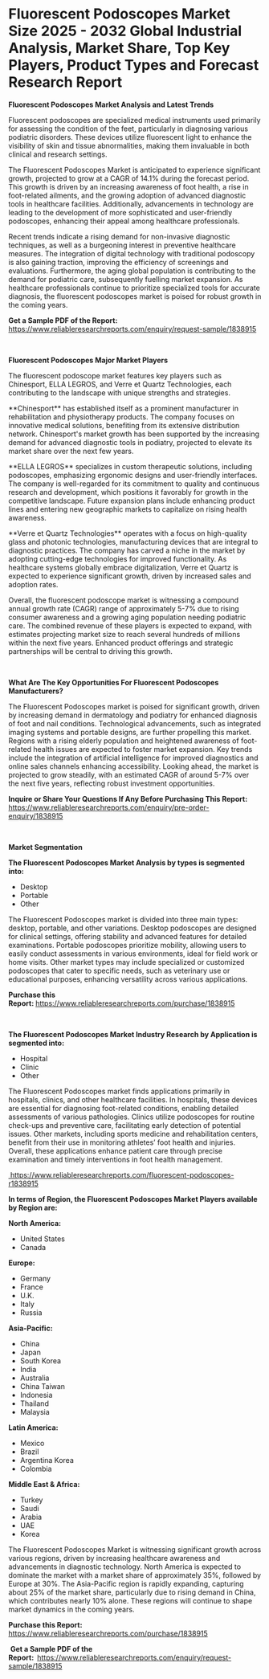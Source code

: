 <p><h1>Fluorescent Podoscopes Market Size 2025 - 2032 Global Industrial Analysis, Market Share, Top Key Players, Product Types and Forecast Research Report</h1></p><p><strong>Fluorescent Podoscopes Market Analysis and Latest Trends</strong></p>
<p><p>Fluorescent podoscopes are specialized medical instruments used primarily for assessing the condition of the feet, particularly in diagnosing various podiatric disorders. These devices utilize fluorescent light to enhance the visibility of skin and tissue abnormalities, making them invaluable in both clinical and research settings.</p><p>The Fluorescent Podoscopes Market is anticipated to experience significant growth, projected to grow at a CAGR of 14.1% during the forecast period. This growth is driven by an increasing awareness of foot health, a rise in foot-related ailments, and the growing adoption of advanced diagnostic tools in healthcare facilities. Additionally, advancements in technology are leading to the development of more sophisticated and user-friendly podoscopes, enhancing their appeal among healthcare professionals.</p><p>Recent trends indicate a rising demand for non-invasive diagnostic techniques, as well as a burgeoning interest in preventive healthcare measures. The integration of digital technology with traditional podoscopy is also gaining traction, improving the efficiency of screenings and evaluations. Furthermore, the aging global population is contributing to the demand for podiatric care, subsequently fuelling market expansion. As healthcare professionals continue to prioritize specialized tools for accurate diagnosis, the fluorescent podoscopes market is poised for robust growth in the coming years.</p></p>
<p><strong>Get a Sample PDF of the Report:&nbsp;</strong> <a href="https://www.reliableresearchreports.com/enquiry/request-sample/1838915?utm_campaign=7&utm_medium=2&utm_source=Github&utm_content=ia&utm_term=14042025&utm_id=fluorescent-podoscopes">https://www.reliableresearchreports.com/enquiry/request-sample/1838915</a></p>
<p>&nbsp;</p>
<p><strong>Fluorescent Podoscopes Major Market Players</strong></p>
<p><p>The fluorescent podoscope market features key players such as Chinesport, ELLA LEGROS, and Verre et Quartz Technologies, each contributing to the landscape with unique strengths and strategies.</p><p>**Chinesport** has established itself as a prominent manufacturer in rehabilitation and physiotherapy products. The company focuses on innovative medical solutions, benefiting from its extensive distribution network. Chinesport's market growth has been supported by the increasing demand for advanced diagnostic tools in podiatry, projected to elevate its market share over the next few years.</p><p>**ELLA LEGROS** specializes in custom therapeutic solutions, including podoscopes, emphasizing ergonomic designs and user-friendly interfaces. The company is well-regarded for its commitment to quality and continuous research and development, which positions it favorably for growth in the competitive landscape. Future expansion plans include enhancing product lines and entering new geographic markets to capitalize on rising health awareness.</p><p>**Verre et Quartz Technologies** operates with a focus on high-quality glass and photonic technologies, manufacturing devices that are integral to diagnostic practices. The company has carved a niche in the market by adopting cutting-edge technologies for improved functionality. As healthcare systems globally embrace digitalization, Verre et Quartz is expected to experience significant growth, driven by increased sales and adoption rates.</p><p>Overall, the fluorescent podoscope market is witnessing a compound annual growth rate (CAGR) range of approximately 5-7% due to rising consumer awareness and a growing aging population needing podiatric care. The combined revenue of these players is expected to expand, with estimates projecting market size to reach several hundreds of millions within the next five years. Enhanced product offerings and strategic partnerships will be central to driving this growth.</p></p>
<p>&nbsp;</p>
<p><strong>What Are The Key Opportunities For Fluorescent Podoscopes Manufacturers?</strong></p>
<p><p>The Fluorescent Podoscopes market is poised for significant growth, driven by increasing demand in dermatology and podiatry for enhanced diagnosis of foot and nail conditions. Technological advancements, such as integrated imaging systems and portable designs, are further propelling this market. Regions with a rising elderly population and heightened awareness of foot-related health issues are expected to foster market expansion. Key trends include the integration of artificial intelligence for improved diagnostics and online sales channels enhancing accessibility. Looking ahead, the market is projected to grow steadily, with an estimated CAGR of around 5-7% over the next five years, reflecting robust investment opportunities.</p></p>
<p><strong>Inquire or Share Your Questions If Any Before Purchasing This Report:</strong> <a href="https://www.reliableresearchreports.com/enquiry/pre-order-enquiry/1838915?utm_campaign=7&utm_medium=2&utm_source=Github&utm_content=ia&utm_term=14042025&utm_id=fluorescent-podoscopes">https://www.reliableresearchreports.com/enquiry/pre-order-enquiry/1838915</a></p>
<p>&nbsp;</p>
<p><strong>Market Segmentation</strong></p>
<p><strong>The Fluorescent Podoscopes Market Analysis by types is segmented into:</strong></p>
<p><ul><li>Desktop</li><li>Portable</li><li>Other</li></ul></p>
<p><p>The Fluorescent Podoscopes market is divided into three main types: desktop, portable, and other variations. Desktop podoscopes are designed for clinical settings, offering stability and advanced features for detailed examinations. Portable podoscopes prioritize mobility, allowing users to easily conduct assessments in various environments, ideal for field work or home visits. Other market types may include specialized or customized podoscopes that cater to specific needs, such as veterinary use or educational purposes, enhancing versatility across various applications.</p></p>
<p><strong>Purchase this Report:&nbsp;</strong><a href="https://www.reliableresearchreports.com/purchase/1838915?utm_campaign=7&utm_medium=2&utm_source=Github&utm_content=ia&utm_term=14042025&utm_id=fluorescent-podoscopes">https://www.reliableresearchreports.com/purchase/1838915</a></p>
<p>&nbsp;</p>
<p><strong>The Fluorescent Podoscopes Market Industry Research by Application is segmented into:</strong></p>
<p><ul><li>Hospital</li><li>Clinic</li><li>Other</li></ul></p>
<p><p>The Fluorescent Podoscopes market finds applications primarily in hospitals, clinics, and other healthcare facilities. In hospitals, these devices are essential for diagnosing foot-related conditions, enabling detailed assessments of various pathologies. Clinics utilize podoscopes for routine check-ups and preventive care, facilitating early detection of potential issues. Other markets, including sports medicine and rehabilitation centers, benefit from their use in monitoring athletes’ foot health and injuries. Overall, these applications enhance patient care through precise examination and timely interventions in foot health management.</p></p>
<p><a href="https://www.reliableresearchreports.com/fluorescent-podoscopes-r1838915?utm_campaign=7&utm_medium=2&utm_source=Github&utm_content=ia&utm_term=14042025&utm_id=fluorescent-podoscopes">&nbsp;https://www.reliableresearchreports.com/fluorescent-podoscopes-r1838915</a></p>
<p><strong>In terms of Region, the Fluorescent Podoscopes Market Players available by Region are:</strong></p>
<p>
    <p> <strong> North America: </strong>
        <ul>
            <li>United States</li>
            <li>Canada</li>
        </ul>
        </p> 
    <p> <strong> Europe: </strong>
        <ul>
            <li>Germany</li>
            <li>France</li>
            <li>U.K.</li>
            <li>Italy</li>
            <li>Russia</li>
        </ul>
        </p> 
    <p> <strong> Asia-Pacific: </strong>
        <ul>
            <li>China</li>
            <li>Japan</li>
            <li>South Korea</li>
            <li>India</li>
            <li>Australia</li>
            <li>China Taiwan</li>
            <li>Indonesia</li>
            <li>Thailand</li>
            <li>Malaysia</li>
        </ul>
        </p> 
    <p> <strong> Latin America: </strong>
        <ul>
            <li>Mexico</li>
            <li>Brazil</li>
            <li>Argentina Korea</li>
            <li>Colombia</li>
        </ul>
        </p> 
    <p> <strong> Middle East & Africa: </strong>
        <ul>
            <li>Turkey</li>
            <li>Saudi</li>
            <li>Arabia</li>
            <li>UAE</li>
            <li>Korea</li>
        </ul>
    </p>
    </p>
<p><p>The Fluorescent Podoscopes Market is witnessing significant growth across various regions, driven by increasing healthcare awareness and advancements in diagnostic technology. North America is expected to dominate the market with a market share of approximately 35%, followed by Europe at 30%. The Asia-Pacific region is rapidly expanding, capturing about 25% of the market share, particularly due to rising demand in China, which contributes nearly 10% alone. These regions will continue to shape market dynamics in the coming years.</p></p>
<p><strong>Purchase this Report: </strong><a href="https://www.reliableresearchreports.com/purchase/1838915?utm_campaign=7&utm_medium=2&utm_source=Github&utm_content=ia&utm_term=14042025&utm_id=fluorescent-podoscopes">https://www.reliableresearchreports.com/purchase/1838915</a></p>
<p>&nbsp;<strong>Get a Sample PDF of the Report:&nbsp;&nbsp;</strong><a href="https://www.reliableresearchreports.com/enquiry/request-sample/1838915?utm_campaign=7&utm_medium=2&utm_source=Github&utm_content=ia&utm_term=14042025&utm_id=fluorescent-podoscopes">https://www.reliableresearchreports.com/enquiry/request-sample/1838915</a></p>
<p><strong></strong></p>
<p><p></p><p></p><p></p></p>